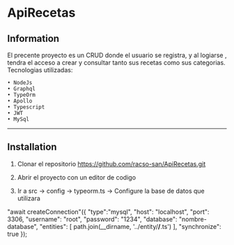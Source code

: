 # ApiRecetas

## Information
El precente proyecto es un CRUD donde el usuario se registra, y al logiarse , tendra el acceso a crear y consultar tanto sus recetas como sus categorias.
Tecnologias utilizadas:

    • NodeJs
    • Graphql
    • TypeOrm
    • Apollo
    • Typescript
    • JWT
    • MySql

---
## Installation

1. Clonar el repositorio 
   https://github.com/racso-san/ApiRecetas.git

2. Abrir el proyecto con un editor de codigo

3. Ir a src -> config -> typeorm.ts -> Configure la base de datos que utilizara

"await createConnection"({
      "type":"mysql",
      "host": "localhost",
      "port": 3306,
      "username": "root",
      "password": "1234",
      "database": "nombre-database",
      "entities": [
        path.join(__dirname, '../entity/**/**.ts')
      ],
      "synchronize": true
    });
```


